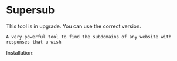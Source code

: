 # Supersub
This tool is in upgrade. You can use the correct version.

```A very powerful tool to find the subdomains of any website with responses that u wish```

Installation:

